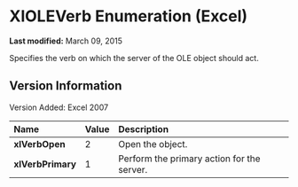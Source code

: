 
# XlOLEVerb Enumeration (Excel)

 **Last modified:** March 09, 2015

Specifies the verb on which the server of the OLE object should act.

## Version Information

Version Added: Excel 2007 



|**Name**|**Value**|**Description**|
|:-----|:-----|:-----|
| **xlVerbOpen**|2|Open the object.|
| **xlVerbPrimary**|1|Perform the primary action for the server.|
